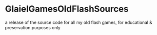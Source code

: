 # GlaielGamesOldFlashSources
a release of the source code for all my old flash games, for educational &amp; preservation purposes only
